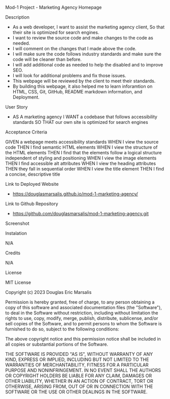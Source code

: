 Mod-1 Project - Marketing Agency Homepage

Description

- As a web developer, I want to assist the marketing agency client, So that their site is optimized for search engines.
- I want to review the source code and make changes to the code as needed.
- I will comment on the changes that I made above the code.
- I will make sure the code follows industry standards and make sure the code will be cleaner than before.
- I will add additional code as needed to help the disabled and to improve SEO.
- I will look for additional problems and fix those issues.
- This webpage will be reviewed by the client to meet their standards.
- By building this webpage, it also helped me to learn inforamtion on HTML, CSS, Git, GitHub, README markdown information, and Deployment.

User Story

- AS A marketing agency
  I WANT a codebase that follows accessibility standards
  SO THAT our own site is optimized for search engines

Acceptance Criteria

GIVEN a webpage meets accessibility standards
WHEN I view the source code
THEN I find semantic HTML elements
WHEN I view the structure of the HTML elements
THEN I find that the elements follow a logical structure independent of styling and positioning
WHEN I view the image elements
THEN I find accessible alt attributes
WHEN I view the heading attributes
THEN they fall in sequential order
WHEN I view the title element
THEN I find a concise, descriptive title

Link to Deployed Website

- https://douglasmarsalis.github.io/mod-1-marketing-agency/

Link to Github Repository

- https://github.com/douglasmarsalis/mod-1-marketing-agency.git

Screenshot

Instalation

N/A

Credits

N/A

License

MIT License

Copyright (c) 2023 Douglas Eric Marsalis

Permission is hereby granted, free of charge, to any person obtaining a copy of this software and associated documentation files (the "Software"), to deal in the Software without restriction, including without limitation the rights to use, copy, modify, merge, publish, distribute, sublicense, and/or sell copies of the Software, and to permit persons to whom the Software is furnished to do so, subject to the following conditions:

The above copyright notice and this permission notice shall be included in all copies or substantial portions of the Software.

THE SOFTWARE IS PROVIDED "AS IS", WITHOUT WARRANTY OF ANY KIND, EXPRESS OR IMPLIED, INCLUDING BUT NOT LIMITED TO THE WARRANTIES OF MERCHANTABILITY, FITNESS FOR A PARTICULAR PURPOSE AND NONINFRINGEMENT. IN NO EVENT SHALL THE AUTHORS OR COPYRIGHT HOLDERS BE LIABLE FOR ANY CLAIM, DAMAGES OR OTHER LIABILITY, WHETHER IN AN ACTION OF CONTRACT, TORT OR OTHERWISE, ARISING FROM, OUT OF OR IN CONNECTION WITH THE SOFTWARE OR THE USE OR OTHER DEALINGS IN THE SOFTWARE.
